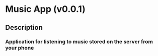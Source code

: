 # Music App (v0.0.1)
## Description
### Application for listening to music stored on the server from your phone
